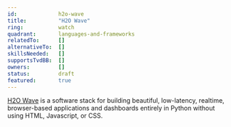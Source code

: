 ```yaml
---
id:				h2o-wave
title:      	"H2O Wave"
ring:       	watch
quadrant:   	languages-and-frameworks
relatedTo:		[]
alternativeTo:	[]
skillsNeeded:	[]
supportsTvdBB:	[]
owners:         [] 
status:			draft
featured:       true
---
```


[H2O Wave](https://h2oai.github.io/wave/) is a software stack for building beautiful, low-latency, realtime, browser-based applications and dashboards entirely in Python without using HTML, Javascript, or CSS.